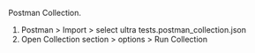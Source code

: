 Postman Collection.

1) Postman > Import > select ultra tests.postman_collection.json
2) Open Collection section > options > Run Collection
